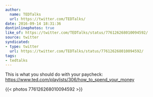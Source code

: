 ```yaml
---
author:
  name: TEDTalks
  url: https://twitter.com/TEDTalks/
date: 2016-09-14 18:31:36
dontinlinephotos: true
like_of: https://twitter.com/TEDTalks/status/776126268010094592/
source: twitter
syndicated:
- type: twitter
  url: https://twitter.com/TEDTalks/status/776126268010094592/
tags:
- tedtalks
---
```


This is what you should do with your paycheck: https://www.ted.com/playlists/306/how_to_spend_your_money 

{{< photos 776126268010094592 >}}